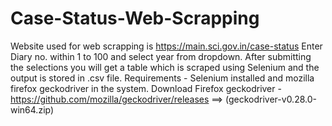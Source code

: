 # Case-Status-Web-Scrapping
Website used for web scrapping is https://main.sci.gov.in/case-status
Enter Diary no. within 1 to 100 and select year from dropdown. After submitting the selections you will get a table which is scraped using Selenium
and the output is stored in .csv file.
Requirements - Selenium installed and mozilla firefox geckodriver in the system.
Download Firefox geckodriver - https://github.com/mozilla/geckodriver/releases ==> (geckodriver-v0.28.0-win64.zip)


